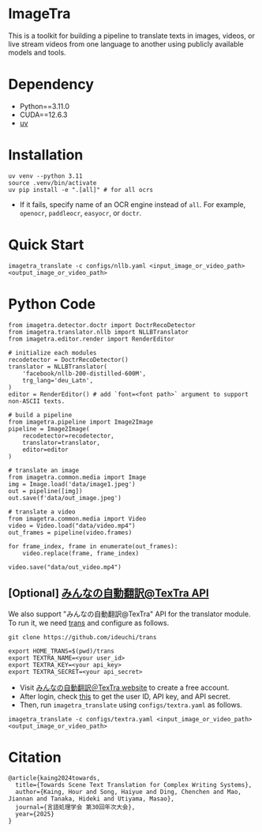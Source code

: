 # ImageTra
This is a toolkit for building a pipeline to translate texts in images, videos, or live stream videos from one language to another using publicly available models and tools. 

# Dependency
- Python==3.11.0
- CUDA==12.6.3
- [uv](https://github.com/astral-sh/uv)

# Installation
```
uv venv --python 3.11
source .venv/bin/activate
uv pip install -e ".[all]" # for all ocrs
```
- If it fails, specify name of an OCR engine instead of `all`. For example, `openocr`, `paddleocr`, `easyocr`, or `doctr`.

# Quick Start

```
imagetra_translate -c configs/nllb.yaml <input_image_or_video_path> <output_image_or_video_path>
```

# Python Code
```
from imagetra.detector.doctr import DoctrRecoDetector
from imagetra.translator.nllb import NLLBTranslator
from imagetra.editor.render import RenderEditor

# initialize each modules
recodetector = DoctrRecoDetector()
translator = NLLBTranslator(
    'facebook/nllb-200-distilled-600M',
    trg_lang='deu_Latn',
)
editor = RenderEditor() # add `font=<font path>` argument to support non-ASCII texts.

# build a pipeline
from imagetra.pipeline import Image2Image
pipeline = Image2Image(
    recodetector=recodetector,
    translator=translator,
    editor=editor
)

# translate an image
from imagetra.common.media import Image
img = Image.load('data/image1.jpeg')
out = pipeline([img])
out.save(f'data/out_image.jpeg')

# translate a video
from imagetra.common.media import Video
video = Video.load("data/video.mp4")
out_frames = pipeline(video.frames)

for frame_index, frame in enumerate(out_frames):
    video.replace(frame, frame_index)

video.save("data/out_video.mp4")
```

## [Optional] [みんなの自動翻訳@TexTra API](https://mt-auto-minhon-mlt.ucri.jgn-x.jp/)
We also support "みんなの自動翻訳@TexTra" API for the translator module. To run it, we need [trans](https://github.com/ideuchi/trans) and configure as follows.

```
git clone https://github.com/ideuchi/trans

export HOME_TRANS=$(pwd)/trans
export TEXTRA_NAME=<your user_id>
export TEXTRA_KEY=<your api_key>
export TEXTRA_SECRET=<your api_secret>
```

- Visit [みんなの自動翻訳＠TexTra website](https://mt-auto-minhon-mlt.ucri.jgn-x.jp) to create a free account.
- After login, check [this](https://mt-auto-minhon-mlt.ucri.jgn-x.jp/content/api/) to get the user ID, API key, and API secret.
- Then, run `imagetra_translate` using `configs/textra.yaml` as follows.

```
imagetra_translate -c configs/textra.yaml <input_image_or_video_path> <output_image_or_video_path>
```



# Citation
```
@article{kaing2024towards,
  title={Towards Scene Text Translation for Complex Writing Systems},
  author={Kaing, Hour and Song, Haiyue and Ding, Chenchen and Mao, Jiannan and Tanaka, Hideki and Utiyama, Masao},
  journal={言語処理学会 第30回年次大会},
  year={2025}
}
```
